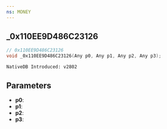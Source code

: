 ```yaml
---
ns: MONEY 
---
```


## _0x110EE9D486C23126

```c
// 0x110EE9D486C23126 
void _0x110EE9D486C23126(Any p0, Any p1, Any p2, Any p3);
```

```
NativeDB Introduced: v2802
```

## Parameters
* **p0**:
* **p1**:
* **p2**:
* **p3**:
